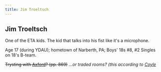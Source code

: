 ```yaml
---
title: Jim Troeltsch
---
```


Jim Troeltsch
-------------

One of the ETA kids. The kid that talks into his fist like it's a microphone.

Age 17 (during YDAU); hometown of Narberth, PA; Boys' 18s #8, #2 Singles on 18's B-team.

<del>Trysting with [Axford](/characters/Axford)? (pp. 869)</del>
*...or traded rooms? (this according to [Coyle](/characters/Coyle)*
